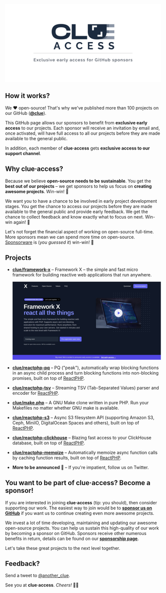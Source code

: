 ![clue-access](clue-access.png)

## How it works?

We ❤️ open-source! That's why we've published more than 100 projects on our GitHub ([**@clue**](https://github.com/clue)).

This GitHub page allows our sponsors to benefit from **exclusive early access** to our projects.
Each sponsor will receive an invitation by email and, once activated, will have full access to all our projects before they are made available to the general public.

In addition, each member of **clue·access** gets **exclusive access to our support channel**.

## Why clue·access?

Because we believe **open-source needs to be sustainable**.
You get the **best out of our projects** – we get sponsors to help us focus on **creating awesome projects**.
Win-win! 💪

We want you to have a chance to be involved in early project development stages.
You get the chance to access our projects before they are made available to the general public and provide early feedback.
We get the chance to collect feedback and know exactly what to focus on next.
Win-win again! 💪

Let's not forget the financial aspect of working on open-source full-time.
More sponsors mean we can spend more time on open-source.
[Sponsorware](https://github.com/sponsorware/docs) is (*you guessed it*) win-win! 💪

## Projects

* [**clue/framework-x**](https://github.com/clue/framework-x) –
  Framework X – the simple and fast micro framework for building reactive web applications that run anywhere.

  [![framework-x](framework-x.jpeg)](https://framework-x.clue.engineering/)

* [**clue/reactphp-pq**](https://github.com/clue/reactphp-pq) –
  PQ ("peak"), automatically wrap blocking functions in an async child process and turn blocking functions into non-blocking promises,
  built on top of [ReactPHP](https://reactphp.org/).

* [**clue/reactphp-tsv**](https://github.com/clue/reactphp-tsv) –
  Streaming TSV (Tab-Separated Values) parser and encoder for [ReactPHP](https://reactphp.org/).

* [**clue/make.php**](https://github.com/clue/make.php) –
  A GNU Make clone written in pure PHP. Run your Makefiles no matter whether GNU make is available.

* [**clue/reactphp-s3**](https://github.com/clue/reactphp-s3) –
  Async S3 filesystem API (supporting Amazon S3, Ceph, MiniIO, DigitalOcean Spaces and others),
  built on top of [ReactPHP](https://reactphp.org/).

* [**clue/reactphp-clickhouse**](https://github.com/clue/reactphp-clickhouse) –
  Blazing fast access to your ClickHouse database, built on top of [ReactPHP](https://reactphp.org/).

* [**clue/reactphp-memoize**](https://github.com/clue/reactphp-memoize) –
  Automatically memoize async function calls by caching function results,
  built on top of [ReactPHP](https://reactphp.org/).

* **More to be announced** 🤫 –
  If you're impatient, follow us on Twitter.

## You want to be part of clue·access? Become a sponsor!

If you are interested in joining **clue·access** (tip: you should), then consider supporting our work. 
The easiest way to join would be to [**sponsor us on GitHub**](https://github.com/sponsors/clue) if you want us to continue creating even more awesome projects.

We invest a lot of time developing, maintaining and updating our awesome open-source projects. You can help us sustain this high-quality of our work by becoming a sponsor on GitHub. Sponsors receive other numerous benefits in return, details can be found on our [**sponsorship page**](https://github.com/sponsors/clue).

Let's take these great projects to the next level together.

## Feedback?

Send a tweet to [@another_clue](https://twitter.com/another_clue).

See you at **clue·access**.
*Cheers!* 🎉💥
